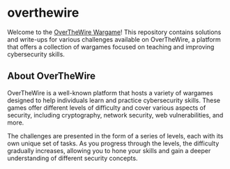 # overthewire
Welcome to the [OverTheWire Wargame](http://overthewire.org)! This repository contains solutions and write-ups for various challenges available on OverTheWire, a platform that offers a collection of wargames focused on teaching and improving cybersecurity skills.

## About OverTheWire 
OverTheWire is a well-known platform that hosts a variety of wargames designed to help individuals learn and practice cybersecurity skills. These games offer different levels of difficulty and cover various aspects of security, including cryptography, network security, web vulnerabilities, and more.

The challenges are presented in the form of a series of levels, each with its own unique set of tasks. As you progress through the levels, the difficulty gradually increases, allowing you to hone your skills and gain a deeper understanding of different security concepts.
